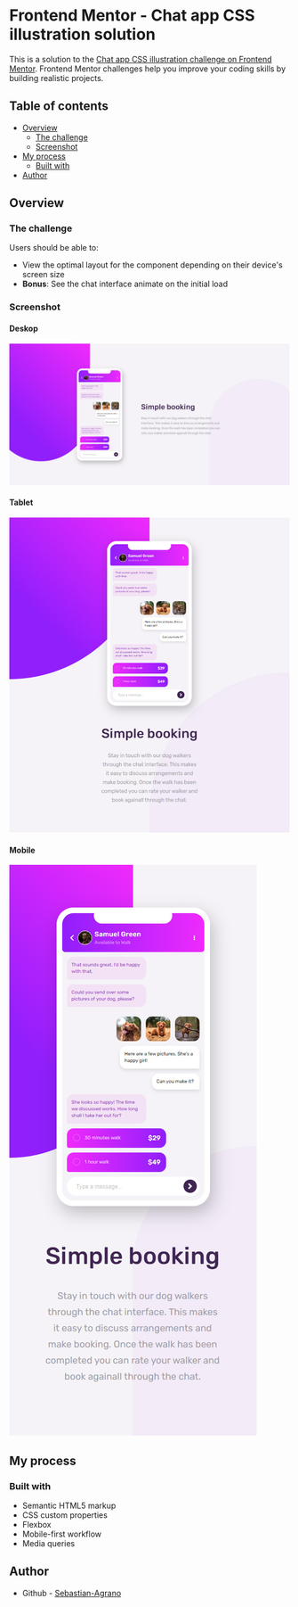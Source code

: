 # Frontend Mentor - Chat app CSS illustration solution

This is a solution to the [Chat app CSS illustration challenge on Frontend Mentor](https://www.frontendmentor.io/challenges/chat-app-css-illustration-O5auMkFqY). Frontend Mentor challenges help you improve your coding skills by building realistic projects. 

## Table of contents

- [Overview](#overview)
  - [The challenge](#the-challenge)
  - [Screenshot](#screenshot)
- [My process](#my-process)
  - [Built with](#built-with)
- [Author](#author)

## Overview

### The challenge

Users should be able to:

- View the optimal layout for the component depending on their device's screen size
- **Bonus**: See the chat interface animate on the initial load

### Screenshot

#### Deskop
![](./screenshots/deskop-screenshot.jpg)

#### Tablet
![](./screenshots/tablet-screenshot.jpg)

#### Mobile
![](./screenshots/mobile-screenshot.jpg)

## My process

### Built with

- Semantic HTML5 markup
- CSS custom properties
- Flexbox
- Mobile-first workflow
- Media queries

## Author

- Github - [Sebastian-Agrano](https://github.com/Sebastian-Agrano)